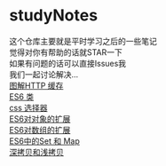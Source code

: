 # studyNotes
这个仓库主要就是平时学习之后的一些笔记<br>
觉得对你有帮助的话就STAR一下<br>
如果有问题的话可以直接Issues我<br>
我们一起讨论解决...<br>
[图解HTTP 缓存](https://github.com/yangzaiwangzi/studyNotes/blob/master/HTTPcache.md)<br>
[ES6 类](https://github.com/yangzaiwangzi/studyNotes/blob/master/class.md)<br>
[css 选择器](https://github.com/yangzaiwangzi/studyNotes/blob/master/cssSelector.md)<br>
[ES6对对象的扩展](https://github.com/yangzaiwangzi/studyNotes/blob/master/upDateObject.md)<br>
[ES6对数组的扩展](https://github.com/yangzaiwangzi/studyNotes/blob/master/updateArray.md)<br>
[ES6中的Set 和 Map](https://github.com/yangzaiwangzi/studyNotes/blob/master/Set&Map.md)<br>
[深拷贝和浅拷贝](https://github.com/yangzaiwangzi/studyNotes/blob/master/extend.md)<br>

